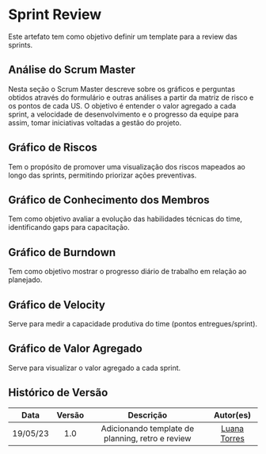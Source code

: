 # Sprint Review

Este artefato tem como objetivo definir um template para a review das sprints.

## Análise do Scrum Master
Nesta seção o Scrum Master descreve sobre os gráficos e perguntas obtidos através do formulário e outras análises a partir da matriz de risco e os pontos de cada US.
O objetivo é entender o valor agregado a cada sprint, a velocidade de desenvolvimento e o progresso da equipe para assim, tomar iniciativas voltadas a gestão do projeto.

## Gráfico de Riscos

Tem o propósito de promover uma visualização dos riscos mapeados ao longo das sprints, permitindo priorizar ações preventivas.

## Gráfico de Conhecimento dos Membros

Tem como objetivo avaliar a evolução das habilidades técnicas do time, identificando gaps para capacitação.

## Gráfico de Burndown

Tem como objetivo mostrar o progresso diário de trabalho em relação ao planejado.

## Gráfico de Velocity

Serve para medir a capacidade produtiva do time (pontos entregues/sprint).

## Gráfico de Valor Agregado

Serve para visualizar o valor agregado a cada sprint.

## Histórico de Versão
| Data | Versão | Descrição | Autor(es)|
|:----:|:------:|:---------:|:--------:|
| 19/05/23 | 1.0 | Adicionando template de planning, retro e review | [Luana Torres](https://github.com/luanatorress)|